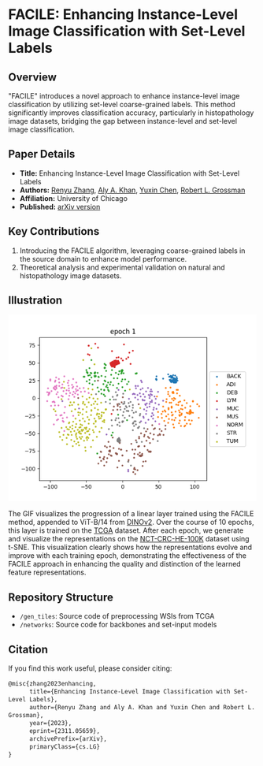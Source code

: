 # FACILE: Enhancing Instance-Level Image Classification with Set-Level Labels

## Overview
"FACILE" introduces a novel approach to enhance instance-level image classification by utilizing set-level coarse-grained labels. This method significantly improves classification accuracy, particularly in histopathology image datasets, bridging the gap between instance-level and set-level image classification.

## Paper Details
- **Title:** Enhancing Instance-Level Image Classification with Set-Level Labels
- **Authors:** [Renyu Zhang](https://zhangrenyuuchicago.github.io/), [Aly A. Khan](https://people.cs.uchicago.edu/~aakhan/), [Yuxin Chen](https://yuxinchen.org/), [Robert L. Grossman](https://rgrossman.com/about.html)
- **Affiliation:** University of Chicago
- **Published:** [arXiv version](https://ar5iv.org/abs/2311.05659)

## Key Contributions
1. Introducing the FACILE algorithm, leveraging coarse-grained labels in the source domain to enhance model performance.
2. Theoretical analysis and experimental validation on natural and histopathology image datasets.

## Illustration
![FACILE Algorithm Demonstration](./draw_gif/NCT.gif)

The GIF visualizes the progression of a linear layer trained using the FACILE method, appended to ViT-B/14 from [DINOv2](https://github.com/facebookresearch/dinov2). Over the course of 10 epochs, this layer is trained on the [TCGA](https://www.cancer.gov/ccg/research/genome-sequencing/tcga) dataset. After each epoch, we generate and visualize the representations on the [NCT-CRC-HE-100K](https://paperswithcode.com/dataset/nct-crc-he-100k) dataset using t-SNE. This visualization clearly shows how the representations evolve and improve with each training epoch, demonstrating the effectiveness of the FACILE approach in enhancing the quality and distinction of the learned feature representations.

## Repository Structure
- `/gen_tiles`: Source code of preprocessing WSIs from TCGA
- `/networks`: Source code for backbones and set-input models

## Citation
If you find this work useful, please consider citing:
``` citation
@misc{zhang2023enhancing,
      title={Enhancing Instance-Level Image Classification with Set-Level Labels}, 
      author={Renyu Zhang and Aly A. Khan and Yuxin Chen and Robert L. Grossman},
      year={2023},
      eprint={2311.05659},
      archivePrefix={arXiv},
      primaryClass={cs.LG}
}
